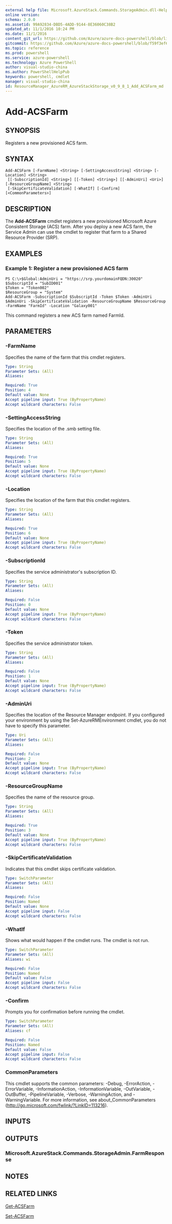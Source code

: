 ```yaml
---
external help file: Microsoft.AzureStack.Commands.StorageAdmin.dll-Help.xml
online version: 
schema: 2.0.0
ms.assetid: 99A92834-DBD5-4ADD-9144-8E36060C38B2
updated_at: 11/1/2016 10:24 PM
ms.date: 11/1/2016
content_git_url: https://github.com/Azure/azure-docs-powershell/blob/live/azureps-cmdlets-docs/ResourceManager/AzureRM.AzureStackStorage/v0.9.8.1/Add-ACSFarm.md
gitcommit: https://github.com/Azure/azure-docs-powershell/blob/f59f3ef60bc592383812213e69fd77ba950759ed/azureps-cmdlets-docs/ResourceManager/AzureRM.AzureStackStorage/v0.9.8.1/Add-ACSFarm.md
ms.topic: reference
ms.prod: powershell
ms.service: azure-powershell
ms.technology: Azure PowerShell
author: visual-studio-china
ms.author: PowerShellHelpPub
keywords: powershell, cmdlet
manager: visual-studio-china
id: ResourceManager_AzureRM_AzureStackStorage_v0_9_8_1_Add_ACSFarm_md
---
```


# Add-ACSFarm

## SYNOPSIS
Registers a new provisioned ACS farm.

## SYNTAX

```
Add-ACSFarm [-FarmName] <String> [-SettingAccessString] <String> [-Location] <String>
 [[-SubscriptionId] <String>] [[-Token] <String>] [[-AdminUri] <Uri>] [-ResourceGroupName] <String>
 [-SkipCertificateValidation] [-WhatIf] [-Confirm] [<CommonParameters>]
```

## DESCRIPTION
The **Add-ACSFarm** cmdlet registers a new provisioned Microsoft Azure Consistent Storage (ACS) farm.
After you deploy a new ACS farm, the Service Admin can use the cmdlet to register that farm to a Shared Resource Provider (SRP).

## EXAMPLES

### Example 1: Register a new provisioned ACS farm
```
PS C:\>$Global:AdminUri = "https://srp.yourdomainFQDN:30020"
$SubscriptId = "SubID001"
$Token = "Token002"
$ResourceGroup = "System"
Add-ACSFarm -SubscriptionId $SubscriptId -Token $Token -AdminUri $AdminUri -SkipCertificateValidation -ResourceGroupName $ResourceGroup -FarmName "FarmId" -Location "Galaxy001"
```

This command registers a new ACS farm named FarmId.

## PARAMETERS

### -FarmName
Specifies the name of the farm that this cmdlet registers.

```yaml
Type: String
Parameter Sets: (All)
Aliases: 

Required: True
Position: 4
Default value: None
Accept pipeline input: True (ByPropertyName)
Accept wildcard characters: False
```

### -SettingAccessString
Specifies the location of the .smb setting file.

```yaml
Type: String
Parameter Sets: (All)
Aliases: 

Required: True
Position: 5
Default value: None
Accept pipeline input: True (ByPropertyName)
Accept wildcard characters: False
```

### -Location
Specifies the location of the farm that this cmdlet registers.

```yaml
Type: String
Parameter Sets: (All)
Aliases: 

Required: True
Position: 6
Default value: None
Accept pipeline input: True (ByPropertyName)
Accept wildcard characters: False
```

### -SubscriptionId
Specifies the service administrator's subscription ID.

```yaml
Type: String
Parameter Sets: (All)
Aliases: 

Required: False
Position: 0
Default value: None
Accept pipeline input: True (ByPropertyName)
Accept wildcard characters: False
```

### -Token
Specifies the service administrator token.

```yaml
Type: String
Parameter Sets: (All)
Aliases: 

Required: False
Position: 1
Default value: None
Accept pipeline input: True (ByPropertyName)
Accept wildcard characters: False
```

### -AdminUri
Specifies the location of the Resource Manager endpoint.
If you configured your environment by using the Set-AzureRMEnvironment cmdlet, you do not have to specify this parameter.

```yaml
Type: Uri
Parameter Sets: (All)
Aliases: 

Required: False
Position: 2
Default value: None
Accept pipeline input: True (ByPropertyName)
Accept wildcard characters: False
```

### -ResourceGroupName
Specifies the name of the resource group.

```yaml
Type: String
Parameter Sets: (All)
Aliases: 

Required: True
Position: 3
Default value: None
Accept pipeline input: True (ByPropertyName)
Accept wildcard characters: False
```

### -SkipCertificateValidation
Indicates that this cmdlet skips certificate validation.

```yaml
Type: SwitchParameter
Parameter Sets: (All)
Aliases: 

Required: False
Position: Named
Default value: None
Accept pipeline input: False
Accept wildcard characters: False
```

### -WhatIf
Shows what would happen if the cmdlet runs.
The cmdlet is not run.

```yaml
Type: SwitchParameter
Parameter Sets: (All)
Aliases: wi

Required: False
Position: Named
Default value: False
Accept pipeline input: False
Accept wildcard characters: False
```

### -Confirm
Prompts you for confirmation before running the cmdlet.

```yaml
Type: SwitchParameter
Parameter Sets: (All)
Aliases: cf

Required: False
Position: Named
Default value: False
Accept pipeline input: False
Accept wildcard characters: False
```

### CommonParameters
This cmdlet supports the common parameters: -Debug, -ErrorAction, -ErrorVariable, -InformationAction, -InformationVariable, -OutVariable, -OutBuffer, -PipelineVariable, -Verbose, -WarningAction, and -WarningVariable. For more information, see about_CommonParameters (http://go.microsoft.com/fwlink/?LinkID=113216).

## INPUTS

## OUTPUTS

### Microsoft.AzureStack.Commands.StorageAdmin.FarmResponse

## NOTES

## RELATED LINKS

[Get-ACSFarm](xref:ResourceManager/AzureRM.AzureStackStorage/v0.9.8.1/Get-ACSFarm.md)

[Set-ACSFarm](xref:ResourceManager/AzureRM.AzureStackStorage/v0.9.8.1/Set-ACSFarm.md)


